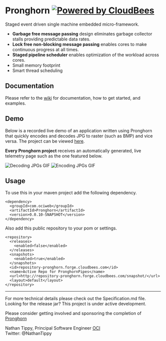 Pronghorn  [![Powered by CloudBees](https://www.cloudbees.com/sites/default/files/styles/large/public/Button-Powered-by-CB.png?itok=uMDWINfY)](https://pronghorn.ci.cloudbees.com/)
=====

Staged event driven single machine embedded micro-framework.

* **Garbage free message passing** design eliminates garbage collector stalls providing predictable data rates.  
* **Lock free non-blocking message passing** enables cores to make continuous progress at all times.  
* **Staged pipeline scheduler** enables optimization of the workload across cores. 
* Small memory footprint
* Smart thread scheduling

## Documentation
Please refer to the [wiki](../../wiki) for documentation, how to get started, and examples.

## Demo
Below is a recorded live demo of an application written using Pronghorn that quickly encodes and decodes JPG to raster (such as BMP) and vice versa. The project can be viewed [here](https://github.com/oci-pronghorn/JPG-Raster).

**Every Pronghorn project** receives an automatically generated, live telemetry page such as the one featured below.

![Decoding JPGs GIF](./static/DecodingJPGS.gif "Decoding JPGs")
![Encoding JPGs GIF](./static/EncodingJPGs.gif "Encoding JPGs")
	
## Usage

  To use this in your maven project add the following dependency.

    <dependency>
      <groupId>com.ociweb</groupId>
      <artifactId>Pronghorn</artifactId>
      <version>0.0.10-SNAPSHOT</version>
    </dependency> 
   
  Also add this public repository to your pom or settings.

    <repository>
      <releases>
        <enabled>false</enabled>
      </releases>
      <snapshots>
        <enabled>true</enabled>
      </snapshots>
      <id>repository-pronghorn.forge.cloudbees.com</id>
      <name>Active Repo for PronghornPipes</name>
      <url>http://repository-pronghorn.forge.cloudbees.com/snapshot/</url>
      <layout>default</layout>
    </repository>	

------------------------------------------

For more technical details please check out the Specification.md file.
Looking for the release jar? This project is under active development.

Please consider getting involved and sponsoring the completion of [Pronghorn](mailto:info@ociweb.com;?subject=Pronghorn%20Sponsor%20Inquiry)


Nathan Tippy, Principal Software Engineer [OCI](http://objectcomputing.com)  
Twitter: @NathanTippy
